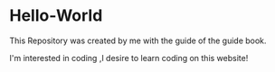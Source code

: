 # Hello-World


This Repository was created by me with the guide of the guide book.


I'm interested in coding ,I desire to learn coding on this website!
